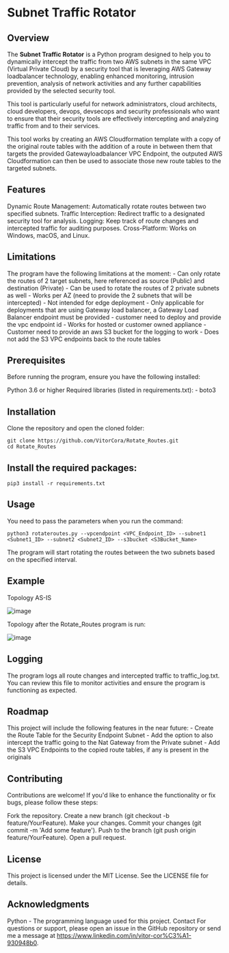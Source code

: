 # Subnet Traffic Rotator

## Overview

The **Subnet Traffic Rotator** is a Python program designed to help you to dynamically intercept the traffic from two AWS subnets in the same VPC (Virtual Private Cloud) by a security tool that is leveraging AWS Gateway loadbalancer technology, enabling enhanced monitoring, intrusion prevention, analysis of network activities and any further capabilities provided by the selected security tool.

This tool is particularly useful for network administrators, cloud architects, cloud developers, devops, devsecops and security professionals who want to ensure that their security tools are effectively intercepting and analyzing traffic from and to their services.

This tool works by creating an AWS Cloudformation template with a copy of the original route tables with the addition of a route in between them that targets the provided Gatewayloadbalancer VPC Endpoint, the outputed AWS Cloudformation can then be used to associate those new route tables to the targeted subnets.

## Features

Dynamic Route Management: Automatically rotate routes between two specified subnets.
Traffic Interception: Redirect traffic to a designated security tool for analysis.
Logging: Keep track of route changes and intercepted traffic for auditing purposes.
Cross-Platform: Works on Windows, macOS, and Linux.

## Limitations

The program have the following limitations at the moment:
    - Can only rotate the routes of 2 target subnets, here referenced as source (Public) and destination (Private)
        - Can be used to rotate the routes of 2 private subnets as well
    - Works per AZ (need to provide the 2 subnets that will be intercepted)
    - Not intended for edge deployment
    - Only applicable for deployments that are using Gateway load balancer, a Gateway Load Balancer endpoint must be provided
    - customer need to deploy and provide the vpc endpoint id
    - Works for hosted or customer owned appliance
    - Customer need to provide an aws S3 bucket for the logging to work
    - Does not add the S3 VPC endpoints back to the route tables

## Prerequisites

Before running the program, ensure you have the following installed:

Python 3.6 or higher
Required libraries (listed in requirements.txt):
    - boto3

## Installation

Clone the repository and open the cloned folder:
```
git clone https://github.com/VitorCora/Rotate_Routes.git
cd Rotate_Routes
```

## Install the required packages:

```
pip3 install -r requirements.txt
```

## Usage

You need to pass the parameters when you run the command:

```
python3 rotateroutes.py --vpcendpoint <VPC_Endpoint_ID> --subnet1 <Subnet1_ID> --subnet2 <Subnet2_ID> --s3bucket <S3Bucket_Name>
```

The program will start rotating the routes between the two subnets based on the specified interval.

## Example

Topology AS-IS

![image](https://github.com/user-attachments/assets/6e81f796-39fa-4db2-a7c9-085141a2ec9d)

Topology after the Rotate_Routes program is run:

![image](https://github.com/user-attachments/assets/3037bdb6-0177-46ad-b05e-fd5abf699025)

## Logging
The program logs all route changes and intercepted traffic to traffic_log.txt. You can review this file to monitor activities and ensure the program is functioning as expected.

## Roadmap

This project will include the following features in the near future:
    - Create the Route Table for the Security Endpoint Subnet
    - Add the option to also intercept the traffic going to the Nat Gateway from the Private subnet
    - Add the S3 VPC Endpoints to the copied route tables, if any is present in the originals

## Contributing
Contributions are welcome! If you'd like to enhance the functionality or fix bugs, please follow these steps:

Fork the repository.
Create a new branch (git checkout -b feature/YourFeature).
Make your changes.
Commit your changes (git commit -m 'Add some feature').
Push to the branch (git push origin feature/YourFeature).
Open a pull request.

## License

This project is licensed under the MIT License. See the LICENSE file for details.

## Acknowledgments
Python - The programming language used for this project.
Contact
For questions or support, please open an issue in the GitHub repository or send me a message at https://www.linkedin.com/in/vitor-cor%C3%A1-930948b0.
